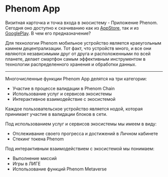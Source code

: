 # Phenom App

Визитная карточка и точка входа в экосистему - Приложение Phenom. Сегодня оно доступно к скачиванию как из [AppStore](https://apps.apple.com/ru/app/phenom-platform/id1548447034?l=ru), так и из [GooglePlay](https://play.google.com/store/apps/details?id=io.thephenom.phenom.platform). В чем его предназначение?

Для технологии Phenom мобильное устройство является краеугольным камнем децентрализации. Тот факт, что устройств много, и все они являются независимыми друг от друга и расположенными по всей планете, делает смартфон самым эффективным инструментом в технологии распределенного хранения и обработки данных.

------

Многочисленные функции Phenom App делятся на три категории: 

* Участие в процессе валидации в Phenom Chain
* Использование услуг и сервисов экосистемы 
* Интерактивное взаимодействие с экосистемой

Каждое пользовательское устройство является нодой, которая принимает участие в валидации блоков в сети. 

Под использованием услуг и сервисов экосистемы мы имеем в виду:

* Отслеживание своего прогресса и достижений в Личном кабинете
* Стекинг токена Phenom

Под интерактивным взаимодействием с экосистемой мы понимаем:

* Выполнение миссий
* Игры в ЛИГЕ
* Использование функций Phenom Metaverse
